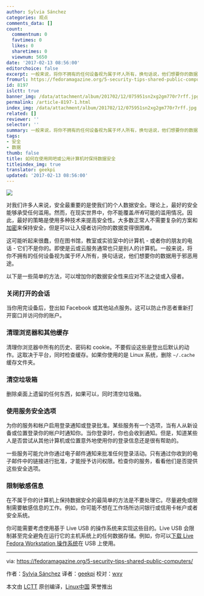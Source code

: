 ```yaml
---
author: Sylvia Sánchez
categories: 观点
comments_data: []
count:
  commentnum: 0
  favtimes: 0
  likes: 0
  sharetimes: 0
  viewnum: 5650
date: '2017-02-13 08:56:00'
editorchoice: false
excerpt: 一般来说，将你不拥有的任何设备视为属于坏人所有，换句话说，他们想要你的数据用于邪恶用途。
fromurl: https://fedoramagazine.org/5-security-tips-shared-public-computers/
id: 8197
islctt: true
banner_img: /data/attachment/album/201702/12/075951sn2xg2gm770r7rff.jpg
permalink: /article-8197-1.html
index_img: /data/attachment/album/201702/12/075951sn2xg2gm770r7rff.jpg.thumb.jpg
related: []
reviewer: ''
selector: ''
summary: 一般来说，将你不拥有的任何设备视为属于坏人所有，换句话说，他们想要你的数据用于邪恶用途。
tags:
- 安全
- 数据
thumb: false
title: 如何在使用网吧或公用计算机时保持数据安全
titleindex_img: true
translator: geekpi
updated: '2017-02-13 08:56:00'
---
```


![](/data/attachment/album/201702/12/075951sn2xg2gm770r7rff.jpg)


对我们许多人来说，安全最重要的是使我们的个人数据安全。理论上，最好的安全能够承受任何滥用。然而，在现实世界中，你不能覆盖*所有*可能的滥用情况。因此，最好的策略是使用多种技术来提高安全性。大多数正常人不需要复杂的方案和[加密](https://en.wikipedia.org/wiki/Cryptography)来保持安全，但是可以让入侵者访问你的数据变得很困难。


这可能听起来很蠢，但在图书馆，教室或实验室中的计算机 - 或者你的朋友的电话 - 它们不是你的。即使是云或云服务通常也只是别人的计算机。一般来说，将你不拥有的任何设备视为属于坏人所有，换句话说，他们想要你的数据用于邪恶用途。


以下是一些简单的方法，可以增加你的数据安全性来应对不法之徒或入侵者。


### 关闭打开的会话


当你用完设备后，登出如 Facebook 或其他站点服务。这可以防止作恶者重新打开窗口并访问你的账户。


### 清理浏览器和其他缓存


清理你浏览器中所有的历史、密码和 cookie。不要假设这些是登出后默认的动作。这取决于平台，同时检查缓存。如果你使用的是 Linux 系统，删除 `~/.cache` 缓存文件夹。


### 清空垃圾箱


删除桌面上遗留的任何东西，如果可以，同时清空垃圾箱。


### 使用服务安全选项


为你的服务和帐户启用登录通知或登录批准。某些服务有一个选项，当有人从新设备或位置登录你的帐户时通知你。当你登录时，你也会收到通知。但是，知道某些人是否尝试从其他计算机或位置意外地使用你的登录信息还是很有帮助的。


一些服务可能允许你通过电子邮件通知来批准任何登录活动。只有通过你收到的电子邮件中的链接进行批准，才能授予访问权限。检查你的服务，看看他们是否提供这些安全选项。


### 限制敏感信息


在不属于你的计算机上保持数据安全的最简单的方法是不要处理它。尽量避免或限制需要敏感信息的工作。例如，你可能不想在工作场所访问银行或信用卡帐户或者安全系统。


你可能需要考虑使用基于 Live USB 的操作系统来实现这些目的。Live USB 会限制甚至完全避免在运行它的主机系统上的任何数据存储。例如，你可以[下载 Live Fedora Workstation 操作系统](https://getfedora.org/workstation/download/)在 USB 上使用。




---


via: <https://fedoramagazine.org/5-security-tips-shared-public-computers/>


作者：[Sylvia Sánchez](http://lailah.id.fedoraproject.org/) 译者：[geekpi](https://github.com/geekpi) 校对：[wxy](https://github.com/wxy)


本文由 [LCTT](https://github.com/LCTT/TranslateProject) 原创编译，[Linux中国](https://linux.cn/) 荣誉推出